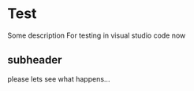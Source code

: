 # Test

Some description For testing in visual studio code now

## subheader

please lets see what happens... 
